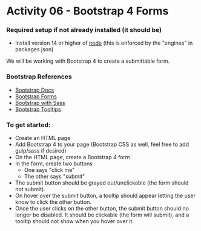 # Activity 06 - Bootstrap 4 Forms

### Required setup if not already installed (it should be)
- Install version 14 or higher of [node](https://nodejs.org/en/) (this is enforced by the "engines" in packages.json)

We will be working with Bootstrap 4 to create a submittable form.

### Bootstrap References
- [Bootstrap Docs](https://getbootstrap.com/docs/4.3/getting-started/introduction/)
- [Bootstrap Forms](https://getbootstrap.com/docs/4.0/components/forms/)
- [Bootstrap with Sass](https://getbootstrap.com/docs/4.3/getting-started/theming/#sass)
- [Bootstrap Tooltips](https://getbootstrap.com/docs/4.3/components/tooltips/)


### To get started:
- Create an HTML page
- Add Bootstrap 4 to your page (Bootstrap CSS as well, feel free to add gulp/sass if desired)
- On the HTML page, create a Bootstrap 4 form
- In the form, create two buttons
	- One says "click me"
	- The other says "submit"
- The submit button should be grayed out/unclickable (the form should not submit).
- On hover over the submit button, a tooltip should appear letting the user know to click the other button.
- Once the user clicks on the other button, the submit button should no longer be disabled. It should be clickable (the form will submit), and a tooltip should not show when you hover over it.
